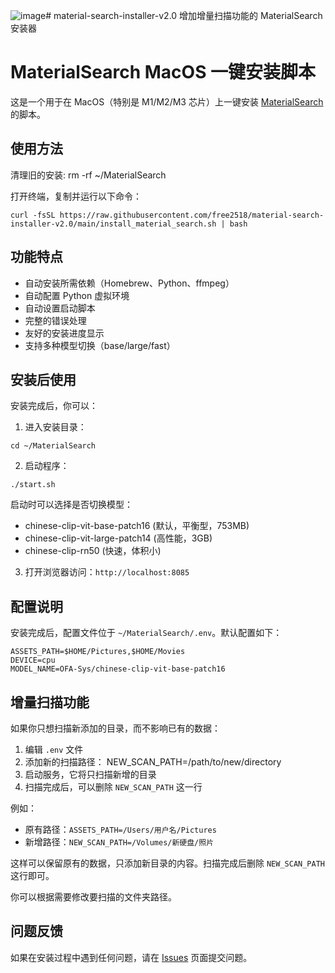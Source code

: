 ![image](https://github.com/user-attachments/assets/8a6ab27f-f323-41ab-920d-9571a9b1465b)# material-search-installer-v2.0
增加增量扫描功能的 MaterialSearch 安装器
# MaterialSearch MacOS 一键安装脚本

这是一个用于在 MacOS（特别是 M1/M2/M3 芯片）上一键安装 [MaterialSearch](https://github.com/IuvenisSapiens/MaterialSearch) 的脚本。

## 使用方法

清理旧的安装:
rm -rf ~/MaterialSearch

打开终端，复制并运行以下命令：

```
curl -fsSL https://raw.githubusercontent.com/free2518/material-search-installer-v2.0/main/install_material_search.sh | bash
```

## 功能特点

- 自动安装所需依赖（Homebrew、Python、ffmpeg）
- 自动配置 Python 虚拟环境
- 自动设置启动脚本
- 完整的错误处理
- 友好的安装进度显示
- 支持多种模型切换（base/large/fast）

## 安装后使用

安装完成后，你可以：

1. 进入安装目录：
```
cd ~/MaterialSearch
```

2. 启动程序：
```
./start.sh
```
启动时可以选择是否切换模型：
- chinese-clip-vit-base-patch16 (默认，平衡型，753MB)
- chinese-clip-vit-large-patch14 (高性能，3GB)
- chinese-clip-rn50 (快速，体积小)

3. 打开浏览器访问：`http://localhost:8085`

## 配置说明

安装完成后，配置文件位于 `~/MaterialSearch/.env`。默认配置如下：

```
ASSETS_PATH=$HOME/Pictures,$HOME/Movies
DEVICE=cpu
MODEL_NAME=OFA-Sys/chinese-clip-vit-base-patch16
```
## 增量扫描功能

如果你只想扫描新添加的目录，而不影响已有的数据：

1. 编辑 `.env` 文件
2. 添加新的扫描路径：
NEW_SCAN_PATH=/path/to/new/directory
3. 启动服务，它将只扫描新增的目录
4. 扫描完成后，可以删除 `NEW_SCAN_PATH` 这一行

例如：
- 原有路径：`ASSETS_PATH=/Users/用户名/Pictures`
- 新增路径：`NEW_SCAN_PATH=/Volumes/新硬盘/照片`

这样可以保留原有的数据，只添加新目录的内容。扫描完成后删除 `NEW_SCAN_PATH` 这行即可。


你可以根据需要修改要扫描的文件夹路径。

## 问题反馈

如果在安装过程中遇到任何问题，请在 [Issues](https://github.com/free2518/material-search-installer/issues) 页面提交问题。
